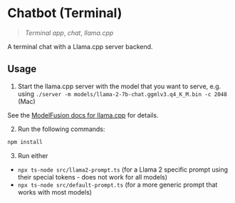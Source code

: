 # Chatbot (Terminal)

> _Terminal app_, _chat_, _llama.cpp_

A terminal chat with a Llama.cpp server backend.

## Usage

1. Start the llama.cpp server with the model that you want to serve, e.g. using `./server -m models/llama-2-7b-chat.ggmlv3.q4_K_M.bin -c 2048` (Mac)

See the [ModelFusion docs for llama.cpp](https://modelfusion.dev/integration/model-provider/llamacpp) for details.

2. Run the following commands:

```sh
npm install
```

3. Run either

- `npx ts-node src/llama2-prompt.ts` (for a Llama 2 specific prompt using their special tokens - does not work for all models)
- `npx ts-node src/default-prompt.ts` (for a more generic prompt that works with most models)
